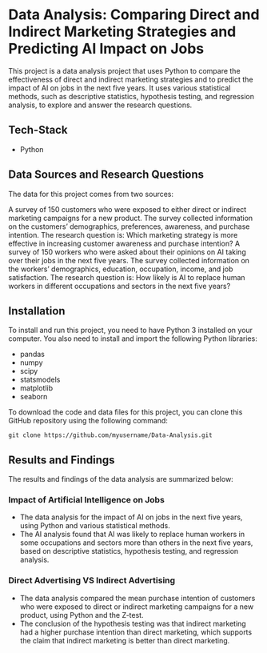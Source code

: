 # Data Analysis: Comparing Direct and Indirect Marketing Strategies and Predicting AI Impact on Jobs

This project is a data analysis project that uses Python to compare the effectiveness of direct and indirect marketing strategies and to predict the impact of AI on jobs in the next five years. It uses various statistical methods, such as descriptive statistics, hypothesis testing, and regression analysis, to explore and answer the research questions.

## Tech-Stack

- Python

## Data Sources and Research Questions

The data for this project comes from two sources:

A survey of 150 customers who were exposed to either direct or indirect marketing campaigns for a new product. The survey collected information on the customers’ demographics, preferences, awareness, and purchase intention. The research question is: Which marketing strategy is more effective in increasing customer awareness and purchase intention?
A survey of 150 workers who were asked about their opinions on AI taking over their jobs in the next five years. The survey collected information on the workers’ demographics, education, occupation, income, and job satisfaction. The research question is: How likely is AI to replace human workers in different occupations and sectors in the next five years?

## Installation

To install and run this project, you need to have Python 3 installed on your computer. You also need to install and import the following Python libraries:

- pandas
- numpy
- scipy
- statsmodels
- matplotlib
- seaborn

To download the code and data files for this project, you can clone this GitHub repository using the following command:

```
git clone https://github.com/myusername/Data-Analysis.git
```

## Results and Findings

The results and findings of the data analysis are summarized below:

### Impact of Artificial Intelligence on Jobs

- The data analysis for the impact of AI on jobs in the next five years, using Python and various statistical methods.
- The AI analysis found that AI was likely to replace human workers in some occupations and sectors more than others in the next five years, based on descriptive statistics, hypothesis testing, and regression analysis.

### Direct Advertising VS Indirect Advertising

- The data analysis compared the mean purchase intention of customers who were exposed to direct or indirect marketing campaigns for a new product, using Python and the Z-test.
- The conclusion of the hypothesis testing was that indirect marketing had a higher purchase intention than direct marketing, which supports the claim that indirect marketing is better than direct marketing.
